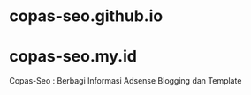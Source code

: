 # copas-seo.github.io
# copas-seo.my.id
Copas-Seo : Berbagi Informasi Adsense Blogging dan Template
